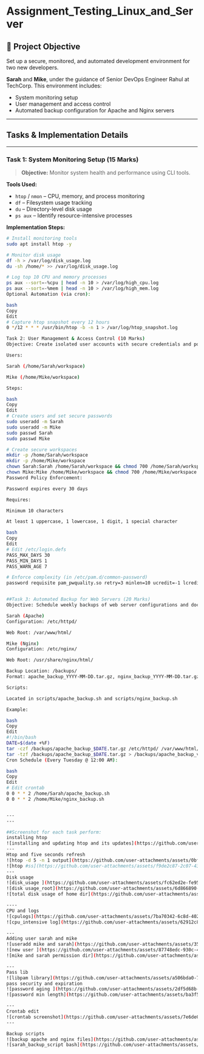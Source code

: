 # Assignment_Testing_Linux_and_Server

## 📘 Project Objective

Set up a secure, monitored, and automated development environment for two new developers. 

**Sarah** and **Mike**, under the guidance of Senior DevOps Engineer Rahul at TechCorp. This environment includes:

- System monitoring setup
- User management and access control
- Automated backup configuration for Apache and Nginx servers

---

##  Tasks & Implementation Details

---

### Task 1: System Monitoring Setup (15 Marks)

> **Objective:** Monitor system health and performance using CLI tools.

**Tools Used:**
- `htop` / `nmon` – CPU, memory, and process monitoring
- `df` – Filesystem usage tracking
- `du` – Directory-level disk usage
- `ps aux` – Identify resource-intensive processes

**Implementation Steps:**
```bash
# Install monitoring tools
sudo apt install htop -y

# Monitor disk usage
df -h > /var/log/disk_usage.log
du -sh /home/* >> /var/log/disk_usage.log

# Log top 10 CPU and memory processes
ps aux --sort=-%cpu | head -n 10 > /var/log/high_cpu.log
ps aux --sort=-%mem | head -n 10 > /var/log/high_mem.log
Optional Automation (via cron):

bash
Copy
Edit
# Capture htop snapshot every 12 hours
0 */12 * * * /usr/bin/htop -b -n 1 > /var/log/htop_snapshot.log

Task 2: User Management & Access Control (10 Marks)
Objective: Create isolated user accounts with secure credentials and policies.

Users:

Sarah (/home/Sarah/workspace)

Mike (/home/Mike/workspace)

Steps:

bash
Copy
Edit
# Create users and set secure passwords
sudo useradd -m Sarah
sudo useradd -m Mike
sudo passwd Sarah
sudo passwd Mike

# Create secure workspaces
mkdir -p /home/Sarah/workspace
mkdir -p /home/Mike/workspace
chown Sarah:Sarah /home/Sarah/workspace && chmod 700 /home/Sarah/workspace
chown Mike:Mike /home/Mike/workspace && chmod 700 /home/Mike/workspace
Password Policy Enforcement:

Password expires every 30 days

Requires:

Minimum 10 characters

At least 1 uppercase, 1 lowercase, 1 digit, 1 special character

bash
Copy
Edit
# Edit /etc/login.defs
PASS_MAX_DAYS 30
PASS_MIN_DAYS 1
PASS_WARN_AGE 7

# Enforce complexity (in /etc/pam.d/common-password)
password requisite pam_pwquality.so retry=3 minlen=10 ucredit=-1 lcredit=-1 dcredit=-1 ocredit=-1


##Task 3: Automated Backup for Web Servers (20 Marks)
Objective: Schedule weekly backups of web server configurations and document roots.

Sarah (Apache)
Configuration: /etc/httpd/

Web Root: /var/www/html/

Mike (Nginx)
Configuration: /etc/nginx/

Web Root: /usr/share/nginx/html/

Backup Location: /backups/
Format: apache_backup_YYYY-MM-DD.tar.gz, nginx_backup_YYYY-MM-DD.tar.gz

Scripts:

Located in scripts/apache_backup.sh and scripts/nginx_backup.sh

Example:

bash
Copy
Edit
#!/bin/bash
DATE=$(date +%F)
tar -czf /backups/apache_backup_$DATE.tar.gz /etc/httpd/ /var/www/html/
tar -tzf /backups/apache_backup_$DATE.tar.gz > /backups/apache_backup_verify_$DATE.log
Cron Schedule (Every Tuesday @ 12:00 AM):

bash
Copy
Edit
# Edit crontab
0 0 * * 2 /home/Sarah/apache_backup.sh
0 0 * * 2 /home/Mike/nginx_backup.sh


---
---

##Screenshot for each task perform:
installing htop
![installing and updating htop and its updates](https://github.com/user-attachments/assets/c54e330f-da17-482c-bafd-f7c0a3496829)
---
Htop and five seconds refresh
![htop -d 5 -n 1 output](https://github.com/user-attachments/assets/0bf34183-a08f-4838-9d83-289628ec55ba)
![htop #ss](https://github.com/user-attachments/assets/f9de2c87-2c07-436a-95dd-f2f220f9a1fc)
---
Disk usage
![disk_usage ](https://github.com/user-attachments/assets/fc62ed2e-fe95-4337-86ec-db157c93441c)
![disk usage_root](https://github.com/user-attachments/assets/6d866890-83f7-473b-bd1c-564aa862c4c5)
![total disk usage of home dir](https://github.com/user-attachments/assets/10d5d197-f3dc-4681-8465-f949ddbf8a61)

----
CPU and logs
![cpulogs](https://github.com/user-attachments/assets/7ba70342-6c8d-402a-b0ea-8edd3df78520)
![cpu_intensive log](https://github.com/user-attachments/assets/62912c8f-e563-4fe4-bd82-e749b2cd0266)

---
Adding user sarah and mike
![useradd mike and sarah](https://github.com/user-attachments/assets/35d736ee-2bd7-4fe2-be94-7b63679e2398)
![new user ](https://github.com/user-attachments/assets/87748edc-930c-42fc-927f-8bd89e8d38bb)
![mike and sarah permission dir](https://github.com/user-attachments/assets/fa67bdb2-44cd-49a7-9514-ca9ad755a674)

---
Pass lib
![libpam library](https://github.com/user-attachments/assets/a506bda0-74db-436f-bb3d-6727cba687d0)
pass security and expiration
![password aging ](https://github.com/user-attachments/assets/2df5d68b-b399-4de9-81fe-0e638547318e)
![password min length](https://github.com/user-attachments/assets/ba3f551a-6f63-45a8-be0f-d8e13dc246de)

---
Crontab edit
![crontab screenshot](https://github.com/user-attachments/assets/7e6de026-2f4c-4dca-b32a-d59e7760098b)
---

Backup scripts
![backup apache and nginx files](https://github.com/user-attachments/assets/2f50c2f9-1e42-411a-9c78-c5ff9b22a7aa)
![sarah_backup_script bash](https://github.com/user-attachments/assets/6698fbc8-72ce-472a-a076-2352eb73d0b0)

